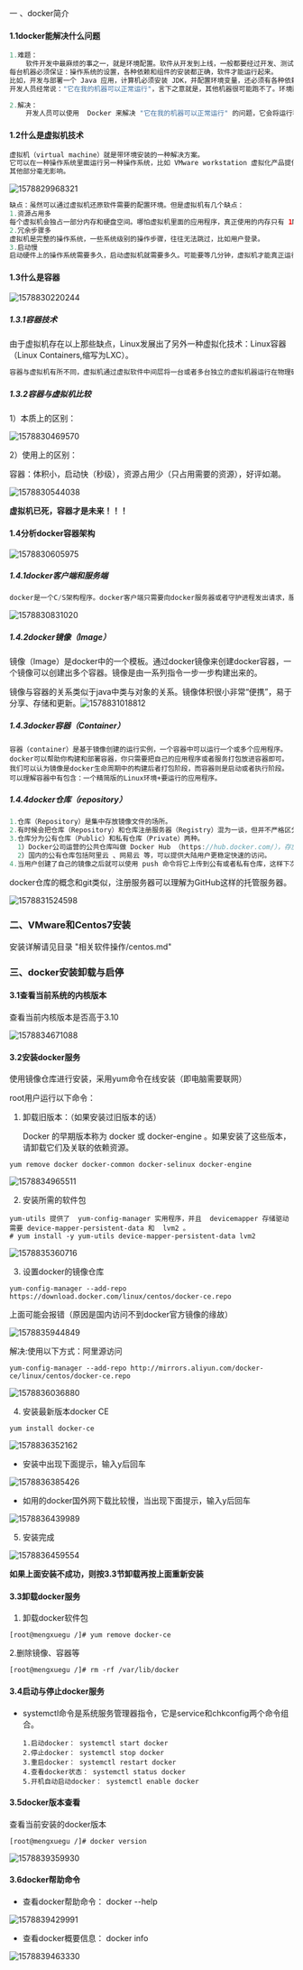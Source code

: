 一 、docker简介

#### 1.1docker能解决什么问题

```java
1.难题：
	软件开发中最麻烦的事之一，就是环境配置。软件从开发到上线，一般都要经过开发、测试、上线。而每个人的计算机环境配置可能都不相同，谁能保证自已开发的软件，能在每一台机器上跑起来？
每台机器必须保证：操作系统的设置，各种依赖和组件的安装都正确，软件才能运行起来。
比如，开发与部署一个 Java 应用，计算机必须安装 JDK，并配置环境变量，还必须有各种依赖。在windows上进行开发，到Linux上进行部署时这些环境又得重装，这样很就麻烦。而且系统如果需要集群，那每一台机器都得重新配置环境。
开发人员经常说："它在我的机器可以正常运行"，言下之意就是，其他机器很可能跑不了。环境配置如此麻烦，换一台机器，就要重来一次，费力费时。很多人想到，能不能从根本上解决问题，软件可以带环境安装？也就是说，安装的时候，把原始环境一模一样地复制过来。

2.解决：
	开发人员可以使用  Docker 来解决 "它在我的机器可以正常运行" 的问题，它会将运行程序的相关配置打包（打包成一个镜像），然后直接搬移到新的机器上运行。
```

#### 1.2什么是虚拟机技术

```java
虚拟机（virtual machine）就是带环境安装的一种解决方案。
它可以在一种操作系统里面运行另一种操作系统，比如 VMware workstation 虚拟化产品提供了虚拟的硬件，在Windows 系统里面运行 Linux 系统。安装在虚拟机（如Linux）上的应用程序对此毫无感知，因为虚拟机看上去跟真实系统一模一样，而对于底层系统(如Windows)来说，虚拟机(如Linux)就是一个普通文件，不需要了就删掉，对
其他部分毫无影响。
```

![1578829968321](assets/1578829968321.png)

```java
缺点：虽然可以通过虚拟机还原软件需要的配置环境。但是虚拟机有几个缺点：
1.资源占用多
每个虚拟机会独占一部分内存和硬盘空间。哪怕虚拟机里面的应用程序，真正使用的内存只有 1MB，虚拟机依然需要几百 MB 的内存才能运行。
2.冗余步骤多
虚拟机是完整的操作系统，一些系统级别的操作步骤，往往无法跳过，比如用户登录。
3.启动慢
启动硬件上的操作系统需要多久，启动虚拟机就需要多久。可能要等几分钟，虚拟机才能真正运行。
```

#### 1.3什么是容器

![1578830220244](assets/1578830220244.png)

##### 1.3.1容器技术

由于虚拟机存在以上那些缺点，Linux发展出了另外一种虚拟化技术：Linux容器（Linux Containers,缩写为LXC）。

```java
容器与虚拟机有所不同，虚拟机通过虚拟软件中间层将一台或者多台独立的虚拟机器运行在物理硬件之上。而容器则是直接运行在操作系统内核之上，是进程级别的，并对进程进行了隔离，而不是模拟一个完整的操作系统。因此，容器虚拟化也被称为“操作系统级虚拟化”，容器技术可以将软件需要的环境配置都打包到一个隔离的容器中。让多个独立的容器高效且轻量的运行在同一台宿主机上。而Docker就是为了实现这一切而生的。
```

##### 1.3.2容器与虚拟机比较

1）本质上的区别：

![1578830469570](assets/1578830469570.png)

2）使用上的区别：

容器：体积小，启动快（秒级），资源占用少（只占用需要的资源），好评如潮。

![1578830544038](assets/1578830544038.png)

**虚拟机已死，容器才是未来！！！**

#### 1.4分析docker容器架构

![1578830605975](assets/1578830605975.png)

##### 1.4.1docker客户端和服务端

```java
docker是一个C/S架构程序。docker客户端只需要向docker服务器或者守护进程发出请求，服务器或者守护进程将完成所有工作并返回结果。docker提供了一个命令行工具和一整套RESTful API。你可以在同一台宿主机上运行docker守护进程和客户端，也可以从本地的docker客户端连接到运行在另一台宿主机上的远程docker守护进程。
```

![1578830831020](assets/1578830831020.png)

##### 1.4.2docker镜像（Image）

镜像（Image）是docker中的一个模板。通过docker镜像来创建docker容器，一个镜像可以创建出多个容器。镜像是由一系列指令一步一步构建出来的。

镜像与容器的关系类似于java中类与对象的关系。镜像体积很小非常“便携”，易于分享、存储和更新。![1578831018812](assets/1578831018812.png)

##### 1.4.3docker容器（Container）

```
容器（container）是基于镜像创建的运行实例，一个容器中可以运行一个或多个应用程序。
docker可以帮助你构建和部署容器，你只需要把自己的应用程序或者服务打包放进容器即可。
我们可以认为镜像是docker生命周期中的构建后者打包阶段，而容器则是启动或者执行阶段。
可以理解容器中有包含：一个精简版的Linux环境+要运行的应用程序。
```

##### 1.4.4docker仓库（repository）

```java
1.仓库（Repository）是集中存放镜像文件的场所。
2.有时候会把仓库（Repository）和仓库注册服务器（Registry）混为一谈，但并不严格区分。实际上，仓库注册服务器上往往存放着多个仓库，每个仓库中又包含了多个镜像，每个镜像有不同的标签（tag）。
3.仓库分为公有仓库（Public）和私有仓库（Private）两种。
  1）Docker公司运营的公共仓库叫做 Docker Hub （https://hub.docker.com/），存放了数量庞大的镜像供用户下载。用户可以在Docker Hub注册账号，分享并保存自己的镜像。（说明：在Docker Hub下载镜像巨慢）
  2）国内的公有仓库包括阿里云 、网易云 等，可以提供大陆用户更稳定快速的访问。
4.当用户创建了自己的镜像之后就可以使用 push 命令将它上传到公有或者私有仓库，这样下次在另外一台机器上使用这个镜像时候，只需要从仓库上 pull 下来就可以了。
```

docker仓库的概念和git类似，注册服务器可以理解为GitHub这样的托管服务器。

![1578831524598](assets/1578831524598.png)

### 二、VMware和Centos7安装

安装详解请见目录 "相关软件操作/centos.md"

### 三、docker安装卸载与启停

#### 3.1查看当前系统的内核版本

查看当前内核版本是否高于3.10

![1578834671088](assets/1578834671088.png)

#### 3.2安装docker服务

使用镜像仓库进行安装，采用yum命令在线安装（即电脑需要联网）

root用户运行以下命令：

1. 卸载旧版本：（如果安装过旧版本的话）

   Docker 的早期版本称为  docker 或  docker-engine 。如果安装了这些版本，请卸载它们及关联的依赖资源。

```properties
yum remove docker docker-common docker-selinux docker-engine
```

![1578834965511](assets/1578834965511.png)

2. 安装所需的软件包

```properties
yum-utils 提供了  yum-config-manager 实用程序，并且  devicemapper 存储驱动需要 device-mapper-persistent-data 和  lvm2 。
# yum install -y yum-utils device-mapper-persistent-data lvm2
```

![1578835360716](assets/1578835360716.png)

3. 设置docker的镜像仓库

```properties
yum-config-manager --add-repo https://download.docker.com/linux/centos/docker-ce.repo
```

上面可能会报错（原因是国内访问不到docker官方镜像的缘故）

![1578835944849](assets/1578835944849.png)

解决:使用以下方式：阿里源访问

```properties
yum-config-manager --add-repo http://mirrors.aliyun.com/docker-ce/linux/centos/docker-ce.repo
```

![1578836036880](assets/1578836036880.png)

4. 安装最新版本docker CE

```properties
yum install docker-ce
```

![1578836352162](assets/1578836352162.png)

* 安装中出现下面提示，输入y后回车

![1578836385426](assets/1578836385426.png)

* 如用的docker国外网下载比较慢，当出现下面提示，输入y后回车

![1578836439989](assets/1578836439989.png)

5. 安装完成

![1578836459554](assets/1578836459554.png)

**如果上面安装不成功，则按3.3节卸载再按上面重新安装**

#### 3.3卸载docker服务

1. 卸载docker软件包

```properties
[root@mengxuegu /]# yum remove docker-ce
```

2.删除镜像、容器等 

```properties
[root@mengxuegu /]# rm -rf /var/lib/docker
```

#### 3.4启动与停止docker服务

* systemctl命令是系统服务管理器指令，它是service和chkconfig两个命令组合。

  ```properties
  1.启动docker： systemctl start docker
  2.停止docker： systemctl stop docker
  3.重启docker： systemctl restart docker
  4.查看docker状态： systemctl status docker
  5.开机自动启动docker： systemctl enable docker
  ```

#### 3.5docker版本查看

查看当前安装的docker版本

```properties
[root@mengxuegu /]# docker version
```

![1578839359930](assets/1578839359930.png)

#### 3.6docker帮助命令

* 查看docker帮助命令： docker --help

![1578839429991](assets/1578839429991.png)

* 查看docker概要信息： docker info

![1578839463330](assets/1578839463330.png)